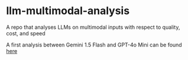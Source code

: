 # llm-multimodal-analysis

A repo that analyses LLMs on multimodal inputs with respect to quality, cost, and speed

A first analysis between Gemini 1.5 Flash and GPT-4o Mini can be found [here](data/analysis.ipynb)
